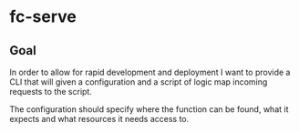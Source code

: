 # fc-serve

## Goal

In order to allow for rapid development and deployment I want to provide a CLI
that will given a configuration and a script of logic map incoming requests to
the script.

The configuration should specify where the function can be found, what it expects
and what resources it needs access to.
